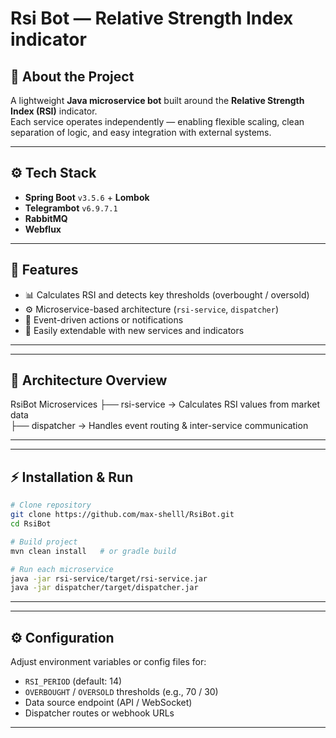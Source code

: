 # Rsi Bot — Relative Strength Index indicator

## 🧩 About the Project

A lightweight **Java microservice bot** built around the **Relative Strength Index (RSI)** indicator.  
Each service operates independently — enabling flexible scaling, clean separation of logic, and easy integration with external systems.

---

## ⚙️ Tech Stack

- **Spring Boot** `v3.5.6` + **Lombok**
- **Telegrambot** `v6.9.7.1`
- **RabbitMQ**
- **Webflux**

---

## 🚀 Features
- 📊 Calculates RSI and detects key thresholds (overbought / oversold)
- ⚙️ Microservice-based architecture (`rsi-service`, `dispatcher`)
- 🔔 Event-driven actions or notifications
- 🧩 Easily extendable with new services and indicators

---

---

## 🧱 Architecture Overview
RsiBot Microservices
├── rsi-service → Calculates RSI values from market data   
├── dispatcher → Handles event routing & inter-service communication    

---

---

## ⚡ Installation & Run
```bash
# Clone repository
git clone https://github.com/max-shelll/RsiBot.git
cd RsiBot

# Build project
mvn clean install   # or gradle build

# Run each microservice
java -jar rsi-service/target/rsi-service.jar
java -jar dispatcher/target/dispatcher.jar
```

---

---

## ⚙️ Configuration
Adjust environment variables or config files for:

* `RSI_PERIOD` (default: 14)
* `OVERBOUGHT` / `OVERSOLD` thresholds (e.g., 70 / 30)
* Data source endpoint (API / WebSocket)
* Dispatcher routes or webhook URLs

---
